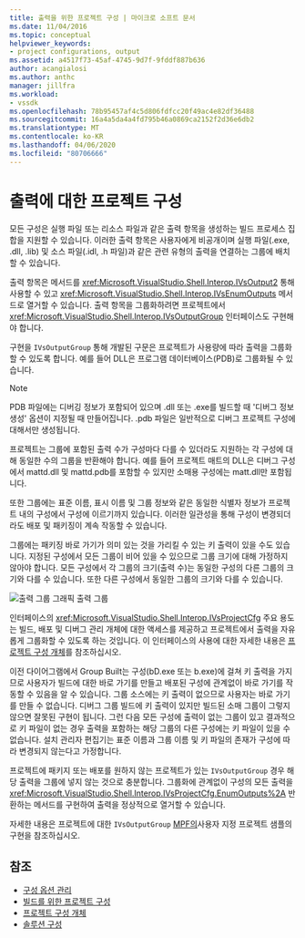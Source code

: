 ```yaml
---
title: 출력을 위한 프로젝트 구성 | 마이크로 소프트 문서
ms.date: 11/04/2016
ms.topic: conceptual
helpviewer_keywords:
- project configurations, output
ms.assetid: a4517f73-45af-4745-9d7f-9fddf887b636
author: acangialosi
ms.author: anthc
manager: jillfra
ms.workload:
- vssdk
ms.openlocfilehash: 78b95457af4c5d806fdfcc20f49ac4e82df36488
ms.sourcegitcommit: 16a4a5da4a4fd795b46a0869ca2152f2d36e6db2
ms.translationtype: MT
ms.contentlocale: ko-KR
ms.lasthandoff: 04/06/2020
ms.locfileid: "80706666"
---
```

# <a name="project-configuration-for-output"></a>출력에 대한 프로젝트 구성
모든 구성은 실행 파일 또는 리소스 파일과 같은 출력 항목을 생성하는 빌드 프로세스 집합을 지원할 수 있습니다. 이러한 출력 항목은 사용자에게 비공개이며 실행 파일(.exe, .dll, .lib) 및 소스 파일(.idl, .h 파일)과 같은 관련 유형의 출력을 연결하는 그룹에 배치할 수 있습니다.

 출력 항목은 메서드를 <xref:Microsoft.VisualStudio.Shell.Interop.IVsOutput2> 통해 사용할 수 있고 <xref:Microsoft.VisualStudio.Shell.Interop.IVsEnumOutputs> 메서드로 열거할 수 있습니다. 출력 항목을 그룹화하려면 프로젝트에서 <xref:Microsoft.VisualStudio.Shell.Interop.IVsOutputGroup> 인터페이스도 구현해야 합니다.

 구현을 `IVsOutputGroup` 통해 개발된 구문은 프로젝트가 사용량에 따라 출력을 그룹화할 수 있도록 합니다. 예를 들어 DLL은 프로그램 데이터베이스(PDB)로 그룹화될 수 있습니다.

> [!NOTE]
> PDB 파일에는 디버깅 정보가 포함되어 있으며 .dll 또는 .exe를 빌드할 때 '디버그 정보 생성' 옵션이 지정될 때 만들어집니다. .pdb 파일은 일반적으로 디버그 프로젝트 구성에 대해서만 생성됩니다.

 프로젝트는 그룹에 포함된 출력 수가 구성마다 다를 수 있더라도 지원하는 각 구성에 대해 동일한 수의 그룹을 반환해야 합니다. 예를 들어 프로젝트 매트의 DLL은 디버그 구성에서 mattd.dll 및 mattd.pdb를 포함할 수 있지만 소매용 구성에는 matt.dll만 포함됩니다.

 또한 그룹에는 표준 이름, 표시 이름 및 그룹 정보와 같은 동일한 식별자 정보가 프로젝트 내의 구성에서 구성에 이르기까지 있습니다. 이러한 일관성을 통해 구성이 변경되더라도 배포 및 패키징이 계속 작동할 수 있습니다.

 그룹에는 패키징 바로 가기가 의미 있는 것을 가리킬 수 있는 키 출력이 있을 수도 있습니다. 지정된 구성에서 모든 그룹이 비어 있을 수 있으므로 그룹 크기에 대해 가정하지 않아야 합니다. 모든 구성에서 각 그룹의 크기(출력 수)는 동일한 구성의 다른 그룹의 크기와 다를 수 있습니다. 또한 다른 구성에서 동일한 그룹의 크기와 다를 수 있습니다.

 ![출력 그룹 그래픽](../../extensibility/internals/media/vsoutputgroups.gif "대 출력 그룹") 출력 그룹

 인터페이스의 <xref:Microsoft.VisualStudio.Shell.Interop.IVsProjectCfg> 주요 용도는 빌드, 배포 및 디버그 관리 개체에 대한 액세스를 제공하고 프로젝트에서 출력을 자유롭게 그룹화할 수 있도록 하는 것입니다. 이 인터페이스의 사용에 대한 자세한 내용은 [프로젝트 구성 개체](../../extensibility/internals/project-configuration-object.md)를 참조하십시오.

 이전 다이어그램에서 Group Built는 구성(bD.exe 또는 b.exe)에 걸쳐 키 출력을 가지므로 사용자가 빌드에 대한 바로 가기를 만들고 배포된 구성에 관계없이 바로 가기를 작동할 수 있음을 알 수 있습니다. 그룹 소스에는 키 출력이 없으므로 사용자는 바로 가기를 만들 수 없습니다. 디버그 그룹 빌드에 키 출력이 있지만 빌드된 소매 그룹이 그렇지 않으면 잘못된 구현이 됩니다. 그런 다음 모든 구성에 출력이 없는 그룹이 있고 결과적으로 키 파일이 없는 경우 출력을 포함하는 해당 그룹의 다른 구성에는 키 파일이 있을 수 없습니다. 설치 관리자 편집기는 표준 이름과 그룹 이름 및 키 파일의 존재가 구성에 따라 변경되지 않는다고 가정합니다.

 프로젝트에 패키지 또는 배포를 원하지 않는 프로젝트가 있는 `IVsOutputGroup` 경우 해당 출력을 그룹에 넣지 않는 것으로 충분합니다. 그룹화에 관계없이 구성의 모든 출력을 <xref:Microsoft.VisualStudio.Shell.Interop.IVsProjectCfg.EnumOutputs%2A> 반환하는 메서드를 구현하여 출력을 정상적으로 열거할 수 있습니다.

 자세한 내용은 프로젝트에 대한 `IVsOutputGroup` [MPF의](https://github.com/tunnelvisionlabs/MPFProj10)사용자 지정 프로젝트 샘플의 구현을 참조하십시오.

## <a name="see-also"></a>참조
- [구성 옵션 관리](../../extensibility/internals/managing-configuration-options.md)
- [빌드를 위한 프로젝트 구성](../../extensibility/internals/project-configuration-for-building.md)
- [프로젝트 구성 개체](../../extensibility/internals/project-configuration-object.md)
- [솔루션 구성](../../extensibility/internals/solution-configuration.md)
